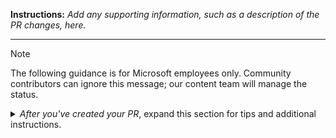 **Instructions:** _Add any supporting information, such as a description of the PR changes, here._





---
> [!NOTE]
> The following guidance is for Microsoft employees only. Community contributors can ignore this message; our content team will manage the status.
<details><summary><i>After you've created your PR</i>, expand this section for tips and additional instructions.</summary>


- **do not merge** is the default PR status and is automatically added to all open PRs that don't have the **ready to merge** label.
- Add the **ready for content review** label to start a review. Your PR won't be reviewed until you add this label.
- If your content reviewer requests changes, review the feedback and address accordingly as soon as possible to keep your pull request moving forward. After you address the feedback, remove the **changes requested** label, add the **review feedback addressed** label, and select the **Re-request review** icon next to the content reviewer's alias. If you can't add labels, add a comment with `#feedback-addressed` to the pull request.
- After the content review is complete, your reviewer will add the **content review complete** label. When the updates in this PR are ready for external customers to use, replace the **do not merge** label with **ready to merge** and the PR will be merged within 24 working hours.
- Pull requests that are inactive for more than 6 weeks will be automatically closed. Before that, you receive reminders at 2 weeks, 4 weeks, and 6 weeks. If you still need the PR, you can reopen or recreate the request.

For more information, see the [Content review process summary](https://dev.azure.com/msazure/One/_wiki/wikis/Microsoft%20Graph%20Partners/614263/Content-workflow).

</details>
